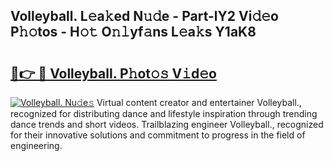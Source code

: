 ## Volleyball. L𝚎a𝚔ed N𝚞𝚍e - Part-lY2 Vi𝚍𝚎o P𝚑𝚘tos - H𝚘𝚝 O𝚗𝚕yf𝚊ns L𝚎a𝚔s Y1aK8

# <h2><a href="http://kf0t2mh.oniu.top/?m=Volleyball.">🔗👉 🔴 Volleyball. P𝚑ot𝚘𝚜 V𝚒d𝚎o</a></h2>

[![Volleyball. Nu𝚍e𝚜](https://i.imgur.com/0qMVB7G.gif)](http://kf0t2mh.oniu.top/?m=Volleyball.)
Virtual content creator and entertainer Volleyball., recognized for distributing dance and lifestyle inspiration through trending dance trends and short videos. Trailblazing engineer Volleyball., recognized for their innovative solutions and commitment to progress in the field of engineering.  
